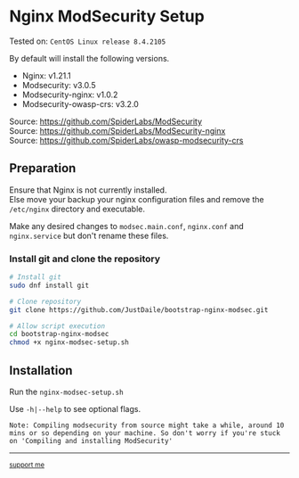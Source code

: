 # Nginx ModSecurity Setup

Tested on: `CentOS Linux release 8.4.2105`

By default will install the following versions.

- Nginx: v1.21.1
- Modsecurity: v3.0.5
- Modsecurity-nginx: v1.0.2
- Modsecurity-owasp-crs: v3.2.0

Source: <https://github.com/SpiderLabs/ModSecurity>  
Source: <https://github.com/SpiderLabs/ModSecurity-nginx>  
Source: <https://github.com/SpiderLabs/owasp-modsecurity-crs>

## Preparation

Ensure that Nginx is not currently installed.  
Else move your backup your nginx configuration files and remove the `/etc/nginx` directory and executable.

Make any desired changes to `modsec.main.conf`, `nginx.conf` and `nginx.service` but don't rename these files.

### Install git and clone the repository

```BASH
# Install git
sudo dnf install git

# Clone repository
git clone https://github.com/JustDaile/bootstrap-nginx-modsec.git

# Allow script execution
cd bootstrap-nginx-modsec
chmod +x nginx-modsec-setup.sh
```

## Installation

Run the `nginx-modsec-setup.sh`

Use `-h|--help` to see optional flags.

`Note: Compiling modsecurity from source might take a while, around 10 mins or so depending on your machine. So don't worry if you're stuck on 'Compiling and installing ModSecurity'`

---

<small>[support me](https://buymeacoffee.com/JustDai)</small>
